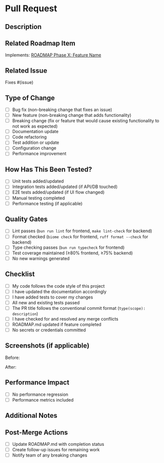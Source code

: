 # Pull Request

## Description
<!-- Provide a brief description of the changes introduced by this PR -->

## Related Roadmap Item
<!-- Links to docs/ROADMAP.md phase/task -->
Implements: [ROADMAP Phase X: Feature Name](../docs/ROADMAP.md#phase-x)

## Related Issue
<!-- Link to the issue that this PR addresses, if applicable -->
Fixes #(issue)

## Type of Change
<!-- Mark with an `x` the type of change introduced by this PR -->
- [ ] Bug fix (non-breaking change that fixes an issue)
- [ ] New feature (non-breaking change that adds functionality)
- [ ] Breaking change (fix or feature that would cause existing functionality to not work as expected)
- [ ] Documentation update
- [ ] Code refactoring
- [ ] Test addition or update
- [ ] Configuration change
- [ ] Performance improvement

## How Has This Been Tested?
<!-- Describe the tests that you ran to verify your changes -->
- [ ] Unit tests added/updated
- [ ] Integration tests added/updated (if API/DB touched)
- [ ] E2E tests added/updated (if UI flow changed)
- [ ] Manual testing completed
- [ ] Performance testing (if applicable)

## Quality Gates
<!-- All must pass before merge -->
- [ ] Lint passes (`bun run lint` for frontend, `make lint-check` for backend)
- [ ] Format checked (`biome check` for frontend, `ruff format --check` for backend)
- [ ] Type checking passes (`bun run typecheck` for frontend)
- [ ] Test coverage maintained (≥80% frontend, ≥75% backend)
- [ ] No new warnings generated

## Checklist
<!-- Mark with an `x` all the boxes that apply -->
- [ ] My code follows the code style of this project
- [ ] I have updated the documentation accordingly
- [ ] I have added tests to cover my changes
- [ ] All new and existing tests passed
- [ ] The PR title follows the conventional commit format (`type(scope): description`)
- [ ] I have checked for and resolved any merge conflicts
- [ ] ROADMAP.md updated if feature completed
- [ ] No secrets or credentials committed

## Screenshots (if applicable)
<!-- Add screenshots to help explain your changes, especially for UI changes -->
Before:

After:

## Performance Impact
<!-- Describe any performance implications -->
- [ ] No performance regression
- [ ] Performance metrics included

## Additional Notes
<!-- Any additional information that might be useful for reviewers -->

## Post-Merge Actions
- [ ] Update ROADMAP.md with completion status
- [ ] Create follow-up issues for remaining work
- [ ] Notify team of any breaking changes